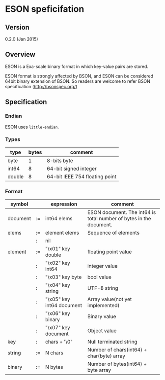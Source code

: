 # ESON speficifation

## Version

0.2.0 (Jan 2015)

## Overview

ESON is a Exa-scale binary format in which key-value pairs are stored.

ESON format is strongly affected by BSON, and ESON can be considered 64bit binary extension of BSON. So readers are welcome to refer BSON specification (http://bsonspec.org/)

## Specification

### Endian

ESON uses `little-endian`.

### Types

type    | bytes  | comment
--------|--------|--------------------------------
byte	| 1      | 8-bits byte
int64	| 8      | 64-bit signed integer
double	| 8      | 64-bit IEEE 754 floating point


### Format

symbol       |    | expression                | comment
-------------|----|---------------------------|-------------------------------------------------------------------
document     | := | int64 elems               | ESON document. The int64 is total number of bytes in the document.
elems        | := | element elems             | Sequence of elements
             | :  | nil                       | 
element      | := | "\x01" key double         | floating point value
             | :  | "\x02" key int64          | integer value
             | :  | "\x03" key byte           | bool value
             | :  | "\x04" key string         | UTF-8 string
             | :  | "\x05" key int64 document | Array value(not yet implemented)
             | :  | "\x06" key binary         | Binary value
             | :  | "\x07" key document       | Object value
key          | :  | chars + '\0'              | Null terminated string
string       | := | N chars                   | Number of chars(int64) + char(byte) array
binary       | := | N bytes                   | Number of bytes(int64) + byte array
 










